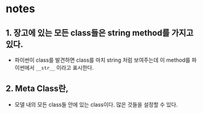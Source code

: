# notes
## 1. 장고에 있는 모든 class들은 string method를 가지고 있다.
- 파이썬이 class를 발견하면 class를 마치 string 처럼 보여주는데 이 method를 파이썬에서 `__str__` 이라고 표시한다.

## 2. Meta Class란,
- 모델 내의 모든 class들 안에 있는 class이다. 많은 것들을 설정할 수 있다. 